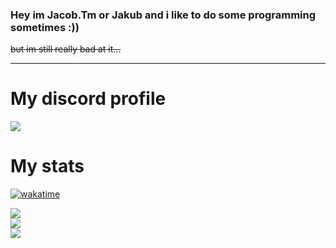 ### Hey im Jacob.Tm or Jakub and i like to do some programming sometimes :))
~~but im still really bad at it...~~

** **

# My discord profile


<div>
  <a href="https://discord.com/users/302872992097107991"><img src="https://lanyard.cnrad.dev/api/302872992097107991"></a>
</div>

# My stats
[![wakatime](https://wakatime.com/badge/user/955373ce-2e28-43e5-8e9c-f5e95e8eb80e.svg)](https://wakatime.com/@955373ce-2e28-43e5-8e9c-f5e95e8eb80e)
<div>
  <a href="https://github.com/Jacob1Tm"><img src="https://github-readme-stats.vercel.app/api?username=Jacob1Tm&show_icons=true&theme=dark"></a><br>
  <a href="https://github.com/Jacob1Tm"><img src="https://github-readme-stats.vercel.app/api/top-langs/?username=Jacob1Tm&theme=dark"></a><br>
 <a href="https://github.com/Jacob1Tm"><img src="https://github-readme-stats.vercel.app/api/wakatime?username=Jacob_Tm&theme=dark"></a><br>
</div>


